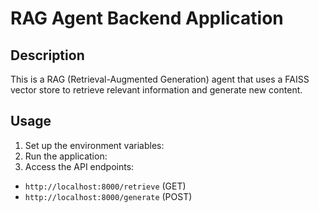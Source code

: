 # RAG Agent Backend Application

## Description

This is a RAG (Retrieval-Augmented Generation) agent that uses a FAISS vector store to retrieve relevant information and generate new content.

## Usage

1. Set up the environment variables:
2. Run the application:
3. Access the API endpoints:

- `http://localhost:8000/retrieve` (GET)
- `http://localhost:8000/generate` (POST)
